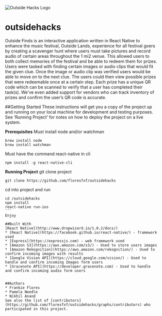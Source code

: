 <a>
    <img src="http://www.outsidehacks.com/imgs/IMG_3870.PNG" alt="Outside Hacks Logo"/>
</a>

# outsidehacks
Outside Finds is an interactive application written in React Native to enhance the music festival, Outside Lands, experience for all festival goers by creating a scavenger hunt where users must take pictures and record audio of certain areas throughout the 1 mi2 venue. This allowed users to both collect memories of the festival and be able to redeem them for prizes.
Users were tasked with finding certain images or audio clips that would fit the given clue. Once the image or audio clip was verified users would be able to move on to the next clue. The users could then view possible prizes that were redeemable once at a certain step. Each prize has a unique QR code which can be scanned to verify that a user has completed their task(s).
We've even added support for vendors who can track inventory of prizes and confirm the user’s QR code is accurate.

##Getting Started
These instructions will get you a copy of the project up and running on your local machine for development and testing purposes. See ‘Running Project’ for notes on how to deploy the project on a live system.

**Prerequisites**
Must install node and/or watchman
```
brew install node
brew install watchman
```
Must have the command react-native in cli
```
npm install -g react-native-cli
```
**Running Project**
git clone project
```
git clone https://github.com/floresfxf/outsidehacks
```
cd into project and run
```
cd /outsidehacks
npm install
react-native run-ios
``` 
Enjoy

##Built With
[React Native](http://www.dropwizard.io/1.0.2/docs/)
* [React Native](https://facebook.github.io/react-native/) - framework used
* [Express](https://expressjs.com) - web framework used
* [Amazon S3](https://aws.amazon.com/s3/) - Used to store users images
* [Amazon Rekognition](https://aws.amazon.com/rekognition/) - Used to confirm incoming images with results
* [Google Vision API](https://cloud.google.com/vision/) - Used to handle and confirm incoming Images form users
* [Gracenote API](https://developer.gracenote.com) - Used to handle and confirm incoming audio form users


##Authors
* Frankie Flores
* Pamela Needle 
* Nikhil Anand
See also the list of [contributors](https://github.com/floresfxf/outsidehacks/graphs/contributors) who participated in this project.

